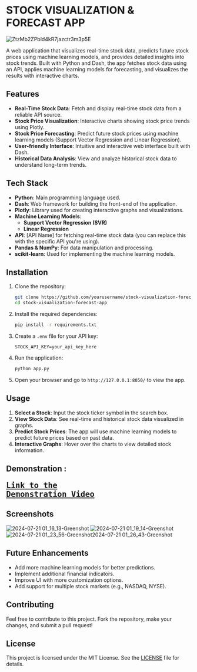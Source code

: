 # STOCK VISUALIZATION & FORECAST APP
![ZtzMb2ZPbld4kR7jazctr3m3p5E](https://github.com/user-attachments/assets/58f49fb4-1fd8-40af-b3c9-792dde5eaf34)

A web application that visualizes real-time stock data, predicts future stock prices using machine learning models, and provides detailed insights into stock trends. Built with Python and Dash, the app fetches stock data using an API, applies machine learning models for forecasting, and visualizes the results with interactive charts.

## Features

- **Real-Time Stock Data**: Fetch and display real-time stock data from a reliable API source.
- **Stock Price Visualization**: Interactive charts showing stock price trends using Plotly.
- **Stock Price Forecasting**: Predict future stock prices using machine learning models (Support Vector Regression and Linear Regression).
- **User-friendly Interface**: Intuitive and interactive web interface built with Dash.
- **Historical Data Analysis**: View and analyze historical stock data to understand long-term trends.

## Tech Stack

- **Python**: Main programming language used.
- **Dash**: Web framework for building the front-end of the application.
- **Plotly**: Library used for creating interactive graphs and visualizations.
- **Machine Learning Models**:
  - **Support Vector Regression (SVR)**
  - **Linear Regression**
- **API**: [API Name] for fetching real-time stock data (you can replace this with the specific API you're using).
- **Pandas & NumPy**: For data manipulation and processing.
- **scikit-learn**: Used for implementing the machine learning models.

## Installation

1. Clone the repository:
    ```bash
    git clone https://github.com/yourusername/stock-visualization-forecast-app.git
    cd stock-visualization-forecast-app
    ```

2. Install the required dependencies:
    ```bash
    pip install -r requirements.txt
    ```

3. Create a `.env` file for your API key:
    ```
    STOCK_API_KEY=your_api_key_here
    ```

4. Run the application:
    ```bash
    python app.py
    ```

5. Open your browser and go to `http://127.0.0.1:8050/` to view the app.

## Usage

1. **Select a Stock**: Input the stock ticker symbol in the search box.
2. **View Stock Data**: See real-time and historical stock data visualized in graphs.
3. **Predict Stock Prices**: The app will use machine learning models to predict future prices based on past data.
4. **Interactive Graphs**: Hover over the charts to view detailed stock information.


## Demonstration : <pre>**[Link to the Demonstration Video](https://youtu.be/NzPVfPM83cU)** </pre>

## Screenshots
![2024-07-21 01_16_13-Greenshot](https://github.com/user-attachments/assets/fde4b8a8-852f-4aa4-839b-e69a8c74a683)
![2024-07-21 01_19_14-Greenshot](https://github.com/user-attachments/assets/870aa918-e14d-4b14-964f-a8eae769bad5)
![2024-07-21 01_23_56-Greenshot![2024-07-21 01_26_43-Greenshot](https://github.com/user-attachments/assets/36738cfe-cea7-49ed-b0be-42f061d691da)
](https://github.com/user-attachments/assets/a913d0d5-4b76-4a76-be35-2213e04fd686)



## Future Enhancements

- Add more machine learning models for better predictions.
- Implement additional financial indicators.
- Improve UI with more customization options.
- Add support for multiple stock markets (e.g., NASDAQ, NYSE).

## Contributing

Feel free to contribute to this project. Fork the repository, make your changes, and submit a pull request!

## License

This project is licensed under the MIT License. See the [LICENSE](LICENSE) file for details.


